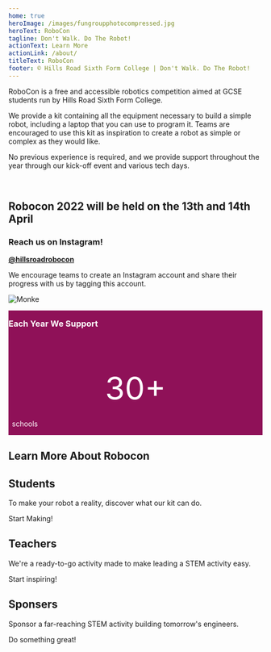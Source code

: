 ```yaml
---
home: true
heroImage: /images/fungroupphotocompressed.jpg
heroText: RoboCon
tagline: Don't Walk. Do The Robot!
actionText: Learn More
actionLink: /about/
titleText: RoboCon
footer: © Hills Road Sixth Form College | Don't Walk. Do The Robot!
---
```

<p>

RoboCon is a free and accessible robotics competition aimed at GCSE students run by Hills Road Sixth Form College.  

We provide a kit containing all the equipment necessary to build a simple robot, including a laptop that you can use to program it. Teams are encouraged to use this kit as inspiration to create a robot as simple or complex as they would like. 

No previous experience is required, and we provide support throughout the year through our kick-off event and various tech days. 

</p>

<br>

<h2>

Robocon 2022 will be held on the 13th and 14th April

</h2>

<div>

<h3>

Reach us on Instagram!

</h3>

<p>

<a href=https://www.instagram.com/hillsroadrobocon/  ><b>@hillsroadrobocon</b> </a>

<p>

We encourage teams to create an Instagram account and share their progress with us by tagging this account.</p>

![Monke](images/monke.png "Monke")

</p>

</div>

<div style = "background: #8f1158; color: #fff; margin: 0 auto; padding: 0; overflow: hidden;">

<h3 style ="margin-top: 16px;"> Each Year We Support</h3>

<div style = "max-width: 100%; margin-left: auto; margin-right: auto; overflow: hidden;">

<div style= "box-sizing: border-box; float: left;padding-left: 0.5em;padding-right:0.5em;width: 100%;">

<p style ="color: #fff; font-size: 3.9375rem; margin-bottom: 0; text-align: center;">30+ </p>

<p style = "font-size: 1.5rem; color: #f5f3f4; font-weight: bold; text-align: center;"> 

schools</p>

</div>

<div> </div>

<div> </div>

</div>

</div>

<h2>

Learn More About Robocon 

</h2>

<div class="features" style= "border: none; margin-top: none">
  <div class="feature">
    <h2>Students</h2>
    <p>To make your robot a reality, discover what our kit can do.</p>
    <router-link class="feature-button" to="/about/for-students.html">Start Making!</router-link>
  </div>
  <div class="feature">
    <h2>Teachers</h2>
    <p>We're a ready-to-go activity made to make leading a STEM activity easy.</p>
    <router-link class="feature-button" to="/about/for-teachers.html">Start inspiring!</router-link>
  </div>
  <div class="feature">
    <h2>Sponsers</h2>
    <p>Sponsor a far-reaching STEM activity building tomorrow's engineers.</p>
    <router-link class="feature-button" to="/about/for-sponsors.html">Do something great!</router-link>
  </div>
</div>